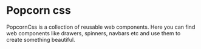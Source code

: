 # Popcorn css
PopcornCss is a collection of reusable web components. Here you can find web components like drawers, spinners, navbars etc and use them to create something beautiful.
